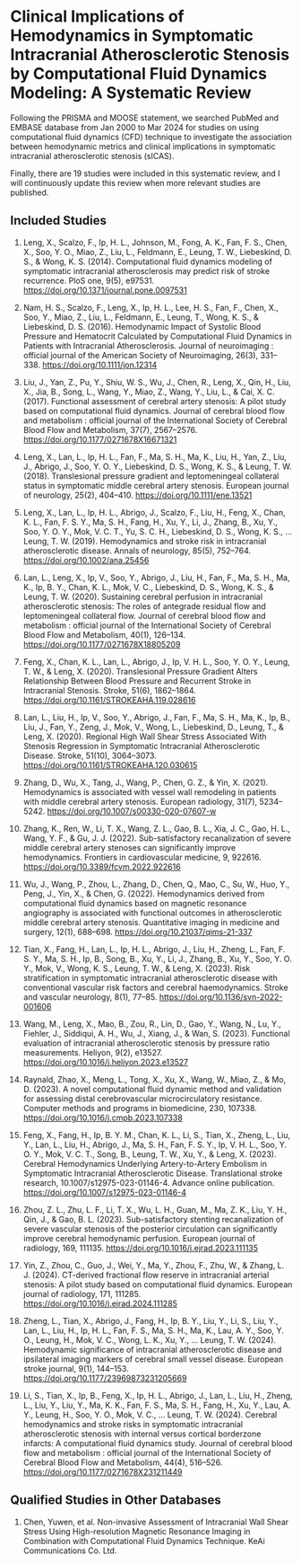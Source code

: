 # Clinical Implications of Hemodynamics in Symptomatic Intracranial Atherosclerotic Stenosis by Computational Fluid Dynamics Modeling: A Systematic Review

Following the PRISMA and MOOSE statement, we searched PubMed and EMBASE database from Jan 2000 to Mar 2024 for studies on using computational fluid dynamics (CFD) technique to investigate the association between hemodynamic metrics and clinical implications in symptomatic intracranial atherosclerotic stenosis (sICAS).

Finally, there are 19 studies were included in this systematic review, and I will continuously update this review when more relevant studies are published.

## Included Studies

1. Leng, X., Scalzo, F., Ip, H. L., Johnson, M., Fong, A. K., Fan, F. S., Chen, X., Soo, Y. O., Miao, Z., Liu, L., Feldmann, E., Leung, T. W., Liebeskind, D. S., & Wong, K. S. (2014). Computational fluid dynamics modeling of symptomatic intracranial atherosclerosis may predict risk of stroke recurrence. PloS one, 9(5), e97531. https://doi.org/10.1371/journal.pone.0097531

2. Nam, H. S., Scalzo, F., Leng, X., Ip, H. L., Lee, H. S., Fan, F., Chen, X., Soo, Y., Miao, Z., Liu, L., Feldmann, E., Leung, T., Wong, K. S., & Liebeskind, D. S. (2016). Hemodynamic Impact of Systolic Blood Pressure and Hematocrit Calculated by Computational Fluid Dynamics in Patients with Intracranial Atherosclerosis. Journal of neuroimaging : official journal of the American Society of Neuroimaging, 26(3), 331–338. https://doi.org/10.1111/jon.12314

3. Liu, J., Yan, Z., Pu, Y., Shiu, W. S., Wu, J., Chen, R., Leng, X., Qin, H., Liu, X., Jia, B., Song, L., Wang, Y., Miao, Z., Wang, Y., Liu, L., & Cai, X. C. (2017). Functional assessment of cerebral artery stenosis: A pilot study based on computational fluid dynamics. Journal of cerebral blood flow and metabolism : official journal of the International Society of Cerebral Blood Flow and Metabolism, 37(7), 2567–2576. https://doi.org/10.1177/0271678X16671321

4. Leng, X., Lan, L., Ip, H. L., Fan, F., Ma, S. H., Ma, K., Liu, H., Yan, Z., Liu, J., Abrigo, J., Soo, Y. O. Y., Liebeskind, D. S., Wong, K. S., & Leung, T. W. (2018). Translesional pressure gradient and leptomeningeal collateral status in symptomatic middle cerebral artery stenosis. European journal of neurology, 25(2), 404–410. https://doi.org/10.1111/ene.13521

5. Leng, X., Lan, L., Ip, H. L., Abrigo, J., Scalzo, F., Liu, H., Feng, X., Chan, K. L., Fan, F. S. Y., Ma, S. H., Fang, H., Xu, Y., Li, J., Zhang, B., Xu, Y., Soo, Y. O. Y., Mok, V. C. T., Yu, S. C. H., Liebeskind, D. S., Wong, K. S., … Leung, T. W. (2019). Hemodynamics and stroke risk in intracranial atherosclerotic disease. Annals of neurology, 85(5), 752–764. https://doi.org/10.1002/ana.25456

6. Lan, L., Leng, X., Ip, V., Soo, Y., Abrigo, J., Liu, H., Fan, F., Ma, S. H., Ma, K., Ip, B. Y., Chan, K. L., Mok, V. C., Liebeskind, D. S., Wong, K. S., & Leung, T. W. (2020). Sustaining cerebral perfusion in intracranial atherosclerotic stenosis: The roles of antegrade residual flow and leptomeningeal collateral flow. Journal of cerebral blood flow and metabolism : official journal of the International Society of Cerebral Blood Flow and Metabolism, 40(1), 126–134. https://doi.org/10.1177/0271678X18805209

7. Feng, X., Chan, K. L., Lan, L., Abrigo, J., Ip, V. H. L., Soo, Y. O. Y., Leung, T. W., & Leng, X. (2020). Translesional Pressure Gradient Alters Relationship Between Blood Pressure and Recurrent Stroke in Intracranial Stenosis. Stroke, 51(6), 1862–1864. https://doi.org/10.1161/STROKEAHA.119.028616

8. Lan, L., Liu, H., Ip, V., Soo, Y., Abrigo, J., Fan, F., Ma, S. H., Ma, K., Ip, B., Liu, J., Fan, Y., Zeng, J., Mok, V., Wong, L., Liebeskind, D., Leung, T., & Leng, X. (2020). Regional High Wall Shear Stress Associated With Stenosis Regression in Symptomatic Intracranial Atherosclerotic Disease. Stroke, 51(10), 3064–3073. https://doi.org/10.1161/STROKEAHA.120.030615

9. Zhang, D., Wu, X., Tang, J., Wang, P., Chen, G. Z., & Yin, X. (2021). Hemodynamics is associated with vessel wall remodeling in patients with middle cerebral artery stenosis. European radiology, 31(7), 5234–5242. https://doi.org/10.1007/s00330-020-07607-w

10. Zhang, K., Ren, W., Li, T. X., Wang, Z. L., Gao, B. L., Xia, J. C., Gao, H. L., Wang, Y. F., & Gu, J. J. (2022). Sub-satisfactory recanalization of severe middle cerebral artery stenoses can significantly improve hemodynamics. Frontiers in cardiovascular medicine, 9, 922616. https://doi.org/10.3389/fcvm.2022.922616

11. Wu, J., Wang, P., Zhou, L., Zhang, D., Chen, Q., Mao, C., Su, W., Huo, Y., Peng, J., Yin, X., & Chen, G. (2022). Hemodynamics derived from computational fluid dynamics based on magnetic resonance angiography is associated with functional outcomes in atherosclerotic middle cerebral artery stenosis. Quantitative imaging in medicine and surgery, 12(1), 688–698. https://doi.org/10.21037/qims-21-337

12. Tian, X., Fang, H., Lan, L., Ip, H. L., Abrigo, J., Liu, H., Zheng, L., Fan, F. S. Y., Ma, S. H., Ip, B., Song, B., Xu, Y., Li, J., Zhang, B., Xu, Y., Soo, Y. O. Y., Mok, V., Wong, K. S., Leung, T. W., & Leng, X. (2023). Risk stratification in symptomatic intracranial atherosclerotic disease with conventional vascular risk factors and cerebral haemodynamics. Stroke and vascular neurology, 8(1), 77–85. https://doi.org/10.1136/svn-2022-001606

13. Wang, M., Leng, X., Mao, B., Zou, R., Lin, D., Gao, Y., Wang, N., Lu, Y., Fiehler, J., Siddiqui, A. H., Wu, J., Xiang, J., & Wan, S. (2023). Functional evaluation of intracranial atherosclerotic stenosis by pressure ratio measurements. Heliyon, 9(2), e13527. https://doi.org/10.1016/j.heliyon.2023.e13527

14. Raynald, Zhao, X., Meng, L., Tong, X., Xu, X., Wang, W., Miao, Z., & Mo, D. (2023). A novel computational fluid dynamic method and validation for assessing distal cerebrovascular microcirculatory resistance. Computer methods and programs in biomedicine, 230, 107338. https://doi.org/10.1016/j.cmpb.2023.107338

15. Feng, X., Fang, H., Ip, B. Y. M., Chan, K. L., Li, S., Tian, X., Zheng, L., Liu, Y., Lan, L., Liu, H., Abrigo, J., Ma, S. H., Fan, F. S. Y., Ip, V. H. L., Soo, Y. O. Y., Mok, V. C. T., Song, B., Leung, T. W., Xu, Y., & Leng, X. (2023). Cerebral Hemodynamics Underlying Artery-to-Artery Embolism in Symptomatic Intracranial Atherosclerotic Disease. Translational stroke research, 10.1007/s12975-023-01146-4. Advance online publication. https://doi.org/10.1007/s12975-023-01146-4

16. Zhou, Z. L., Zhu, L. F., Li, T. X., Wu, L. H., Guan, M., Ma, Z. K., Liu, Y. H., Qin, J., & Gao, B. L. (2023). Sub-satisfactory stenting recanalization of severe vascular stenosis of the posterior circulation can significantly improve cerebral hemodynamic perfusion. European journal of radiology, 169, 111135. https://doi.org/10.1016/j.ejrad.2023.111135

17. Yin, Z., Zhou, C., Guo, J., Wei, Y., Ma, Y., Zhou, F., Zhu, W., & Zhang, L. J. (2024). CT-derived fractional flow reserve in intracranial arterial stenosis: A pilot study based on computational fluid dynamics. European journal of radiology, 171, 111285. https://doi.org/10.1016/j.ejrad.2024.111285

18. Zheng, L., Tian, X., Abrigo, J., Fang, H., Ip, B. Y., Liu, Y., Li, S., Liu, Y., Lan, L., Liu, H., Ip, H. L., Fan, F. S., Ma, S. H., Ma, K., Lau, A. Y., Soo, Y. O., Leung, H., Mok, V. C., Wong, L. K., Xu, Y., … Leung, T. W. (2024). Hemodynamic significance of intracranial atherosclerotic disease and ipsilateral imaging markers of cerebral small vessel disease. European stroke journal, 9(1), 144–153. https://doi.org/10.1177/23969873231205669

19. Li, S., Tian, X., Ip, B., Feng, X., Ip, H. L., Abrigo, J., Lan, L., Liu, H., Zheng, L., Liu, Y., Liu, Y., Ma, K. K., Fan, F. S., Ma, S. H., Fang, H., Xu, Y., Lau, A. Y., Leung, H., Soo, Y. O., Mok, V. C., … Leung, T. W. (2024). Cerebral hemodynamics and stroke risks in symptomatic intracranial atherosclerotic stenosis with internal versus cortical borderzone infarcts: A computational fluid dynamics study. Journal of cerebral blood flow and metabolism : official journal of the International Society of Cerebral Blood Flow and Metabolism, 44(4), 516–526. https://doi.org/10.1177/0271678X231211449

## Qualified Studies in Other Databases
1. Chen, Yuwen, et al. Non-invasive Assessment of Intracranial Wall Shear Stress Using High-resolution Magnetic Resonance Imaging in Combination with Computational Fluid Dynamics Technique. KeAi Communications Co. Ltd.